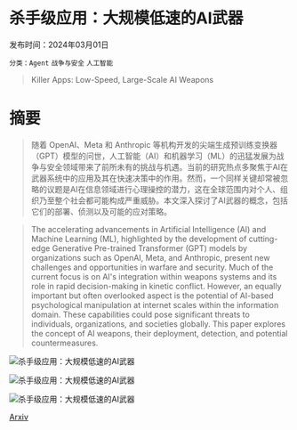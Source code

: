 # 杀手级应用：大规模低速的AI武器

发布时间：2024年03月01日

`分类：Agent` `战争与安全` `人工智能`

> Killer Apps: Low-Speed, Large-Scale AI Weapons

# 摘要

> 随着 OpenAI、Meta 和 Anthropic 等机构开发的尖端生成预训练变换器（GPT）模型的问世，人工智能（AI）和机器学习（ML）的迅猛发展为战争与安全领域带来了前所未有的挑战与机遇。当前的研究热点多聚焦于AI在武器系统中的应用及其在快速决策中的作用。然而，一个同样关键却常被忽略的议题是AI在信息领域进行心理操控的潜力，这在全球范围内对个人、组织乃至整个社会都可能构成严重威胁。本文深入探讨了AI武器的概念，包括它们的部署、侦测以及可能的应对策略。

> The accelerating advancements in Artificial Intelligence (AI) and Machine Learning (ML), highlighted by the development of cutting-edge Generative Pre-trained Transformer (GPT) models by organizations such as OpenAI, Meta, and Anthropic, present new challenges and opportunities in warfare and security. Much of the current focus is on AI's integration within weapons systems and its role in rapid decision-making in kinetic conflict. However, an equally important but often overlooked aspect is the potential of AI-based psychological manipulation at internet scales within the information domain. These capabilities could pose significant threats to individuals, organizations, and societies globally. This paper explores the concept of AI weapons, their deployment, detection, and potential countermeasures.

![杀手级应用：大规模低速的AI武器](../../..//opt/data/Projects/HuggingArxiv/paper_images/2402.01663/ContextExplorerSabotage.png)

![杀手级应用：大规模低速的AI武器](../../..//opt/data/Projects/HuggingArxiv/paper_images/2402.01663/original_email.png)

![杀手级应用：大规模低速的AI武器](../../..//opt/data/Projects/HuggingArxiv/paper_images/2402.01663/modified_email.png)

[Arxiv](https://arxiv.org/abs/2402.01663)